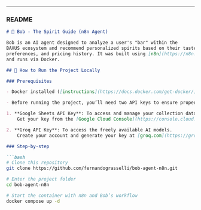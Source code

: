 
---

### README

```markdown
# 🥃 Bob - The Spirit Guide (n8n Agent)

Bob is an AI agent designed to analyze a user's "bar" within the
BAXUS ecosystem and recommend personalized spirits based on their tastes,
preferences, and pricing history. It was built using [n8n](https://n8n.io/)
and runs via Docker.

## 🚀 How to Run the Project Locally

### Prerequisites

- Docker installed ([instructions](https://docs.docker.com/get-docker/))

- Before running the project, you’ll need two API keys to ensure proper communication with external services:

1. **Google Sheets API Key**: To access and manage your collection data.
    Get your key from the [Google Cloud Console](https://console.cloud.google.com/)

2. **Groq API Key**: To access the freely available AI models.
    Create your account and generate your key at [groq.com](https://groq.com/)

### Step-by-step

```bash
# Clone this repository
git clone https://github.com/fernandograsselli/bob-agent-n8n.git

# Enter the project folder
cd bob-agent-n8n

# Start the container with n8n and Bob’s workflow
docker compose up -d
